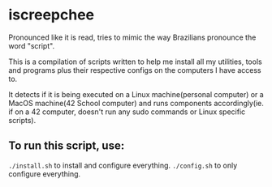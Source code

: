 # iscreepchee
Pronounced like it is read, tries to mimic the way Brazilians pronounce the word "script".

This is a compilation of scripts written to help me install all my utilities, tools and programs plus their respective configs on the computers I have access to.

It detects if it is being executed on a Linux machine(personal computer) or a MacOS machine(42 School computer) and runs components accordingly(ie. if on a 42 computer, doesn't run any sudo commands or Linux specific scripts).

## To run this script, use:

`./install.sh` to install and configure everything.
`./config.sh` to only configure everything.
